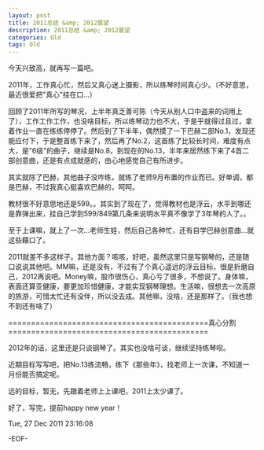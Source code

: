 ```yaml
---
layout: post
title: 2011总结 &amp; 2012展望
description: 2011总结 &amp; 2012展望
categories: Old
tags: Old
---
```

今天兴致高，就再写一篇吧。  
  

2011年，工作真心忙，然后又真心迷上摄影，所以练琴时间真心少。（不好意思，最近很爱把"真心"挂在口...）

  
回顾了2011年所写的琴况，上半年真乏善可陈（今天从别人口中盗来的词用上了），工作工作工作，也没啥目标，所以练琴动力也不大，于是乎就得过且过，拿着作业一直在练练停停了。然后到了下半年，偶然摸了一下巴赫二部No.1，发现还能应付下，于是整首练下来了，然后再了No.2，这首练了比较长时间，难度有点大，是"6级"的曲子，继续是No.8，到现在的No.13，半年来居然练下来了4首二部创意曲，还是有点成就感的，由心地感觉自己有所进步。

  
其实就除了巴赫，其他曲子没咋练，就练了老师9月布置的作业而已。好单调，都是巴赫，不过我真心挺喜欢巴赫的，呵呵。

  
教材很不好意思地还是599。。其实到了现在了，觉得教材也是浮云，水平到哪还是靠弹出来，挂自己学到599/849第几条来说明水平真不像学了3年琴的人了。。

  
至于上课嘛，就上了一次...老师生娃，然后自己各种忙，还有自学巴赫创意曲...就这些藉口了。

  
2011就差不多这样子。其他方面？咳咳，好吧，虽然这里只是写钢琴的，还是随口说说其他吧。MM嘛，还是没有，不过有了个真心遥远的浮云目标，很是折磨自己，2012再说吧。Money嘛，股市很伤心，真心亏了很多，不想说了。身体嘛，表面还算亚健康，要更加珍惜健康，才能实现钢琴理想。生活嘛，很想去一次高原的旅游，可惜太忙还有没伴，所以没去成。其他嘛，没啥，还是那样了。（我也想不到还有啥了）

  
============================================真心分割============================================

  
2012年的话，这里还是只谈钢琴了。其实也没啥可谈，继续坚持练琴呗。

  
近期目标写写吧，把No.13练流畅，练下《那些年》，找老师上一次课，不知道一月份能否搞定呢。

  
远的目标，暂无，先跟着老师上上课吧，2011上太少课了。

  
好了，写完，提前happy new year！

Tue, 27 Dec 2011 23:16:08

-EOF-